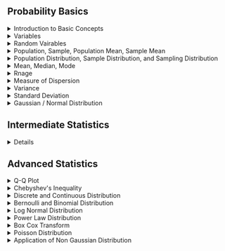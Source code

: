 ## Probability Basics
<details>
  <summary>Introduction to Basic Concepts</summary>
  TODO: add basic concepts / terms
</details>
<details>
  <summary>Variables</summary>
  TODO: 
</details>
<details>
  <summary>Random Vairables
</summary>
  TODO: 
</details>
<details>
  <summary> Population, Sample, Population Mean, Sample Mean
</summary>
  TODO: 
</details>
<details>
  <summary> Population Distribution, Sample Distribution, and Sampling Distribution
</summary>
  TODO: 
</details>
<details>
  <summary> Mean, Median, Mode
</summary>
  TODO: 
</details>
<details>
  <summary> Rnage
</summary>
  TODO: 
</details>
<details>
  <summary> Measure of Dispersion</summary>
  TODO: 
</details>
<details>
  <summary> Variance
</summary>
  TODO: 
</details>
<details>
  <summary> Standard Deviation</summary>
  TODO: 
</details>
<details>
  <summary> Gaussian / Normal Distribution</summary>
  TODO: 
</details>


## Intermediate Statistics

<details>
<details>
  <summary>Standard Normal Distribution</summary>
  TODO: 
</details>
<details>
  <summary> Z score</summary>
  TODO: 
</details>
<details>
  <summary> Probability Density Function</summary>
  TODO: 
</details>
<details>
  <summary> Cumulative distribution Function</summary>
  TODO: 
</details>
<details>
  <summary> Hypothese Testing
</summary>
  TODO: 
</details>
<details>
  <summary>Many different plotting graphs
</summary>
  TODO: 
</details>
<details>
  <summary>Kernel Density Estimation
</summary>
  TODO: 
</details>
<details>
  <summary>Central Limit Theorem
</summary>
  TODO: 
</details>
<details>
  <summary>Skewness of Data
</summary>
  TODO: 
</details>
<details>
  <summary>Coveariance</summary>
  TODO: 
</details>
<details>
  <summary>Pearson Correlation Coefficient</summary>
  TODO: 
</details>
<details>
  <summary>Spearman Rank Correlation</summary>
  TODO: 
</details>
<details>
  <summary>Hypothesis Testing</summary>
  TODO: 
</details>
</details>

 ## Advanced Statistics

<details>
  <summary>Q-Q Plot </summary>
  TODO: 
</details>
<details>
  <summary>Chebyshev's Inequality </summary>
  TODO: 
</details>
<details>
  <summary>Discrete and Continuous Distribution </summary>
  TODO: 
</details>
<details>
  <summary>Bernoulli and Binomial Distribution </summary>
  TODO: 
</details>
<details>
  <summary>Log Normal Distribution </summary>
  TODO: 
</details>
<details>
  <summary>Power Law Distribution </summary>
  TODO: 
</details>
<details>
  <summary>Box Cox Transform </summary>
  TODO: 
</details>
<details>
  <summary>Poisson Distribution </summary>
  TODO: 
</details>
<details>
  <summary>Application of Non Gaussian Distribution</summary>
  TODO: 
</details>
